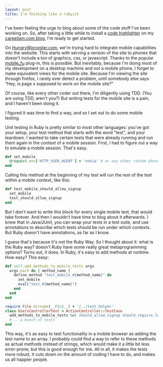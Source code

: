 ```yaml
---
layout: post
title: I'm thinking like a rubyist
---
```


I've been feeling the urge to blog about some of the code stuff I've been working on. So, after taking a little while to install a [code highlighter](http://coderay.rubychan.de/) on my [carpeliam.com blog](/), I'm ready to get started.

On [HungryWorcester.com](http://www.hungryworcester.com), we're trying hard to integrate mobile capabilities into the website. This starts with serving a version of the site to phones that doesn't include a ton of graphics, css, or javascript. Thanks to the popular [mobile_fu](http://www.intridea.com/2008/7/21/mobilize-your-rails-application-with-mobile-fu) plug-in, this is possible. But inevitably, because I'm doing most of my development on a desktop machine and not a mobile phone, I forget to make equivalent views for the mobile site. Because I'm viewing the site through firefox, I rarely ever detect a problem, until somebody else says "Hey, is page x supposed to work on the mobile site?"

Of course, like every other coder out there, I'm diligently using TDD. (You are using TDD, aren't you?) But writing tests for the mobile site is a pain, and I haven't been doing it.

I figured it was time to find a way, and so I set out to do some mobile testing.

Unit testing in Ruby is pretty similar to most other languages: you've got your setup, your test method that starts with the word "test", and your teardown. I wanted to take certain tests that were already running and run them again in the context of a mobile session. First, I had to figure out a way to emulate a mobile session. That's easy.

```ruby
def set_mobile
  @request.env['HTTP_USER_AGENT'] = 'nokia' # or any other random phone
end
```

Calling this method at the beginning of my test will run the rest of the test within a mobile context, like this:

```rb
def test_mobile_should_allow_signup
  set_mobile
  test_should_allow_signup
end
```

But I don't want to write this block for every single mobile test, that would take forever. And then I wouldn't have time to blog about it afterwards. I knew that in Java/JUnit, you can wrap your tests in a test suite, and use annotations to describe which tests should be run under which contexts. But Ruby doesn't have annotations, as far as I know.

I guess that's because it's not the Ruby Way. So I thought about it: what is the Ruby way? doesn't Ruby have some really great metaprogramming options? Turns out, it does. In Ruby, it's easy to add methods at runtime. How easy? This easy:

```rb
def self.add_methods_to_mobile_tests args
  args.each do | method_name |
    define_method "test_mobile_#{method_name}" do
      set_mobile
      eval("test_#{method_name}")
    end
  end
end

require File.dirname(__FILE__) + '/../test_helper'
class UsersControllerTest < ActionController::TestCase
  add_methods_to_mobile_tests %w( should_allow_signup should_require_login_on_signup )
  #... a bunch of tests
end
```

This way, it's as easy to test functionality in a mobile browser as adding the test name to an array. I probably could find a way to refer to these methods as actual methods instead of strings, which would make it a little bit less error-prone, but this is good enough for me. All in all, it makes the tests more robust, it cuts down on the amount of coding I have to do, and makes us all happier people.
